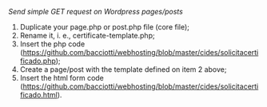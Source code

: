 *Send simple GET request on Wordpress pages/posts*

1) Duplicate your page.php or post.php file (core file);  
2) Rename it, i. e., certificate-template.php;  
3) Insert the php code (https://github.com/bacciotti/webhosting/blob/master/cides/solicitacertificado.php);  
4) Create a page/post with the template defined on item 2 above;  
5) Insert the html form code (https://github.com/bacciotti/webhosting/blob/master/cides/solicitacertificado.html).  
